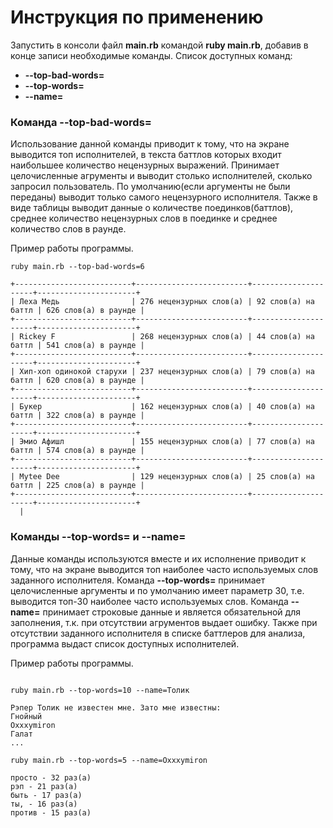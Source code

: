 # Инструкция по применению

Запустить в консоли файл __main.rb__ командой __ruby main.rb__, добавив в конце записи необходимые команды.
Список доступных команд:
* __--top-bad-words=__
* __--top-words=__
* __--name=__

### Команда __--top-bad-words=__

Использование данной команды приводит к тому, что на экране выводится топ исполнителей, в текста баттлов которых входит наибольшее количество нецензурных выражений. Принимает целочисленные агрументы и выводит столько исполнителей, сколько запросил пользователь. По умолчанию(если аргументы не были переданы) выводит только самого нецензурного исполнителя. Также в виде таблицы выводит данные о количестве поединков(баттлов), среднее количество нецензурных слов в поединке и среднее количество слов в раунде.

Пример работы программы.

```
ruby main.rb --top-bad-words=6

+--------------------------+-------------------------+---------------------+----------------------+
| Леха Медь                | 276 нецензурных слов(а) | 92 слов(а) на баттл | 626 слов(а) в раунде |
+--------------------------+-------------------------+---------------------+----------------------+
| Rickey F                 | 268 нецензурных слов(а) | 44 слов(а) на баттл | 541 слов(а) в раунде |
+--------------------------+-------------------------+---------------------+----------------------+
| Хип-хоп одинокой старухи | 237 нецензурных слов(а) | 79 слов(а) на баттл | 620 слов(а) в раунде |
+--------------------------+-------------------------+---------------------+----------------------+
| Букер                    | 162 нецензурных слов(а) | 40 слов(а) на баттл | 322 слов(а) в раунде |
+--------------------------+-------------------------+---------------------+----------------------+
| Эмио Афишл               | 155 нецензурных слов(а) | 77 слов(а) на баттл | 574 слов(а) в раунде |
+--------------------------+-------------------------+---------------------+----------------------+
| Mytee Dee                | 129 нецензурных слов(а) | 25 слов(а) на баттл | 225 слов(а) в раунде |
+--------------------------+-------------------------+---------------------+----------------------+
  |
```

### Команды __--top-words=__ и __--name=__

Данные команды используются вместе и их исполнение приводит к тому, что на экране выводится топ наиболее часто используемых слов заданного исполнителя. 
Команда __--top-words=__ принимает целочисленные аргументы и по умолчанию имеет параметр 30, т.е. выводится топ-30 наиболее часто используемых слов.
Команда __--name=__ принимает строковые данные и является обязательной для заполнения, т.к. при отсутствии агрументов выдает ошибку. Также при отсутствии заданного исполнителя в списке баттлеров для анализа, программа выдаст список доступных исполнителей. 

Пример работы программы.

```

ruby main.rb --top-words=10 --name=Толик

Рэпер Толик не известен мне. Зато мне известны:
Гнойный
Oxxxymiron
Галат
...

ruby main.rb --top-words=5 --name=Oxxxymiron

просто - 32 раз(а)
рэп - 21 раз(а)
быть - 17 раз(а)
ты, - 16 раз(а)
против - 15 раз(а)
```

